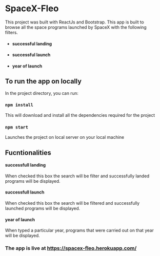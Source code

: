 # SpaceX-Fleo

This project was built with ReactJs and Bootstrap.
This app is built to browse all the space programs launched by SpaceX with the following filters.
* #### successful landing
* #### successful launch
* #### year of launch

## To run the app on locally

In the project directory, you can run:

### `npm install`

This will download and install all the dependencies required for the project 


### `npm start`

Launches the project on local server on your local machine

## Fucntionalities

#### successfull landing
When checked this box the search will be filter and successfully landed
programs will be displayed.

#### successfull launch
When checked this box the search will be filtered and successfully launched 
programs will be displayed.

#### year of launch
When typed a particular year, programs that were carried out on that year will
be displayed.

### The app is live at https://spacex-fleo.herokuapp.com/



